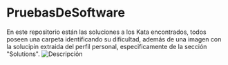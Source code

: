 # PruebasDeSoftware

En este repositorio están las soluciones a los Kata encontrados, todos poseen una carpeta identificando su dificultad, además de una imagen con la solucipin extraida del perfil personal, especificamente de la sección "Solutions".
![Descripción](https://user-images.githubusercontent.com/95377384/191082794-2d2109a5-bee9-4e57-b6c7-677b0b653b23.png)

